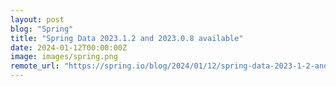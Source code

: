 ```yaml
---
layout: post
blog: "Spring"
title: "Spring Data 2023.1.2 and 2023.0.8 available"
date: 2024-01-12T00:00:00Z
image: images/spring.png
remote_url: "https://spring.io/blog/2024/01/12/spring-data-2023-1-2-and-2023-0-8-available"
---
```


